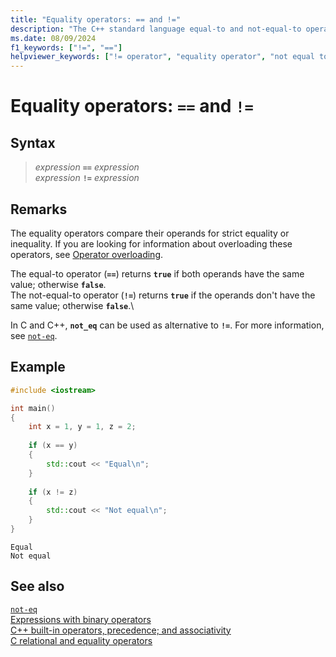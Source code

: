 ```yaml
---
title: "Equality operators: == and !="
description: "The C++ standard language equal-to and not-equal-to operator syntax and use."
ms.date: 08/09/2024
f1_keywords: ["!=", "=="]
helpviewer_keywords: ["!= operator", "equality operator", "not equal to operator", "equality operator [C++], syntax", "== operator", "equal to operator"]
---
```

# Equality operators: `==` and `!=`

## Syntax

> *expression* **`==`** *expression*\
> *expression* **`!=`** *expression*

## Remarks

The equality operators compare their operands for strict equality or inequality. If you are looking for information about overloading these operators, see [Operator overloading](../cpp/overloading.md).

The equal-to operator (**`==`**) returns **`true`** if both operands have the same value; otherwise **`false`**.\
The not-equal-to operator (**`!=`**) returns **`true`** if the operands don't have the same value; otherwise **`false`**.\

In C and C++, **`not_eq`** can be used as alternative to **`!=`**. For more information, see [`not-eq`](../c-runtime-library/reference/not-eq.md).

## Example

```cpp
#include <iostream>

int main()
{
    int x = 1, y = 1, z = 2;
    
    if (x == y)
    {
        std::cout << "Equal\n";
    }
    
    if (x != z)
    {
        std::cout << "Not equal\n";
    }
}
```

```output
Equal
Not equal
```

## See also

[`not-eq`](../c-runtime-library/reference/not-eq.md)\
[Expressions with binary operators](../cpp/expressions-with-binary-operators.md)\
[C++ built-in operators, precedence; and associativity](../cpp/cpp-built-in-operators-precedence-and-associativity.md)\
[C relational and equality operators](../c-language/c-relational-and-equality-operators.md)
